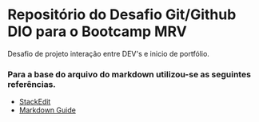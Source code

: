 # Repositório do Desafio Git/Github DIO para o Bootcamp MRV

Desafio de projeto interação entre DEV's e inicio de portfólio.

### Para a base do arquivo do markdown utilizou-se as seguintes referências.
- [StackEdit](https://stackedit.io)
- [Markdown Guide](https://www.markdownguide.org/)
